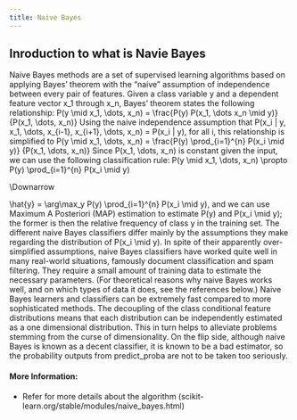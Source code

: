 ```yaml
---
title: Naive Bayes 
---
```

## Inroduction to what is Navie Bayes

Naive Bayes methods are a set of supervised learning algorithms based on applying Bayes’ theorem with the “naive” assumption of independence between every pair of features. Given a class variable y and a dependent feature vector x_1 through x_n, Bayes’ theorem states the following relationship:
P(y \mid x_1, \dots, x_n) = \frac{P(y) P(x_1, \dots x_n \mid y)}
                                 {P(x_1, \dots, x_n)}
Using the naive independence assumption that
P(x_i | y, x_1, \dots, x_{i-1}, x_{i+1}, \dots, x_n) = P(x_i | y),
for all i, this relationship is simplified to
P(y \mid x_1, \dots, x_n) = \frac{P(y) \prod_{i=1}^{n} P(x_i \mid y)}
                                 {P(x_1, \dots, x_n)}
Since P(x_1, \dots, x_n) is constant given the input, we can use the following classification rule:
P(y \mid x_1, \dots, x_n) \propto P(y) \prod_{i=1}^{n} P(x_i \mid y)

\Downarrow

\hat{y} = \arg\max_y P(y) \prod_{i=1}^{n} P(x_i \mid y),
and we can use Maximum A Posteriori (MAP) estimation to estimate P(y) and P(x_i \mid y); the former is then the relative frequency of class y in the training set.
The different naive Bayes classifiers differ mainly by the assumptions they make regarding the distribution of P(x_i \mid y).
In spite of their apparently over-simplified assumptions, naive Bayes classifiers have worked quite well in many real-world situations, famously document classification and spam filtering. They require a small amount of training data to estimate the necessary parameters. (For theoretical reasons why naive Bayes works well, and on which types of data it does, see the references below.)
Naive Bayes learners and classifiers can be extremely fast compared to more sophisticated methods. The decoupling of the class conditional feature distributions means that each distribution can be independently estimated as a one dimensional distribution. This in turn helps to alleviate problems stemming from the curse of dimensionality.
On the flip side, although naive Bayes is known as a decent classifier, it is known to be a bad estimator, so the probability outputs from predict_proba are not to be taken too seriously.

#### More Information:
 <!-- Please add any articles you think might be helpful to read before writing the article -->
- Refer for more details about the algorithm (scikit-learn.org/stable/modules/naive_bayes.html)
